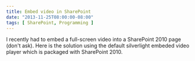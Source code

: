```yaml
---
title: Embed video in SharePoint
date: "2013-11-25T08:00:00-08:00"
tags: [ SharePoint, Programming ]
---
```


I recently had to embed a full-screen video into a SharePoint 2010 page (don't ask). Here is the solution using the default silverlight embeded video player which is packaged with SharePoint 2010.

<script src="https://gist.github.com/csim/10283199.js"></script>